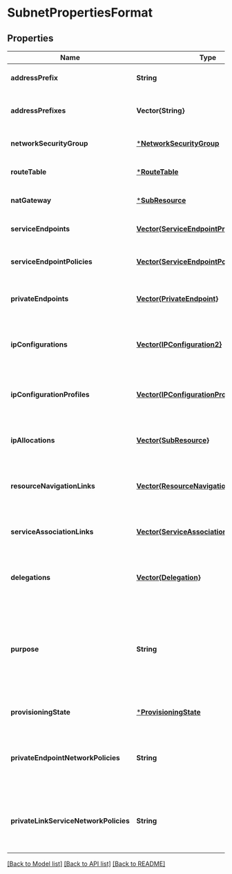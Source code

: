# SubnetPropertiesFormat


## Properties
Name | Type | Description | Notes
------------ | ------------- | ------------- | -------------
**addressPrefix** | **String** | The address prefix for the subnet. | [optional] [default to nothing]
**addressPrefixes** | **Vector{String}** | List of address prefixes for the subnet. | [optional] [default to nothing]
**networkSecurityGroup** | [***NetworkSecurityGroup**](NetworkSecurityGroup.md) |  | [optional] [default to nothing]
**routeTable** | [***RouteTable**](RouteTable.md) |  | [optional] [default to nothing]
**natGateway** | [***SubResource**](SubResource.md) |  | [optional] [default to nothing]
**serviceEndpoints** | [**Vector{ServiceEndpointPropertiesFormat}**](ServiceEndpointPropertiesFormat.md) | An array of service endpoints. | [optional] [default to nothing]
**serviceEndpointPolicies** | [**Vector{ServiceEndpointPolicy}**](ServiceEndpointPolicy.md) | An array of service endpoint policies. | [optional] [default to nothing]
**privateEndpoints** | [**Vector{PrivateEndpoint}**](PrivateEndpoint.md) | An array of references to private endpoints. | [optional] [readonly] [default to nothing]
**ipConfigurations** | [**Vector{IPConfiguration2}**](IPConfiguration2.md) | An array of references to the network interface IP configurations using subnet. | [optional] [readonly] [default to nothing]
**ipConfigurationProfiles** | [**Vector{IPConfigurationProfile}**](IPConfigurationProfile.md) | Array of IP configuration profiles which reference this subnet. | [optional] [readonly] [default to nothing]
**ipAllocations** | [**Vector{SubResource}**](SubResource.md) | Array of IpAllocation which reference this subnet. | [optional] [default to nothing]
**resourceNavigationLinks** | [**Vector{ResourceNavigationLink}**](ResourceNavigationLink.md) | An array of references to the external resources using subnet. | [optional] [readonly] [default to nothing]
**serviceAssociationLinks** | [**Vector{ServiceAssociationLink}**](ServiceAssociationLink.md) | An array of references to services injecting into this subnet. | [optional] [readonly] [default to nothing]
**delegations** | [**Vector{Delegation}**](Delegation.md) | An array of references to the delegations on the subnet. | [optional] [default to nothing]
**purpose** | **String** | A read-only string identifying the intention of use for this subnet based on delegations and other user-defined properties. | [optional] [readonly] [default to nothing]
**provisioningState** | [***ProvisioningState**](ProvisioningState.md) |  | [optional] [default to nothing]
**privateEndpointNetworkPolicies** | **String** | Enable or Disable apply network policies on private end point in the subnet. | [optional] [default to nothing]
**privateLinkServiceNetworkPolicies** | **String** | Enable or Disable apply network policies on private link service in the subnet. | [optional] [default to nothing]


[[Back to Model list]](../README.md#models) [[Back to API list]](../README.md#api-endpoints) [[Back to README]](../README.md)



